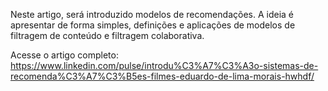 Neste artigo, será introduzido modelos de recomendações. A ideia é apresentar de forma simples, definições e aplicações de modelos de filtragem de conteúdo e filtragem colaborativa.

Acesse o artigo completo: https://www.linkedin.com/pulse/introdu%C3%A7%C3%A3o-sistemas-de-recomenda%C3%A7%C3%B5es-filmes-eduardo-de-lima-morais-hwhdf/
